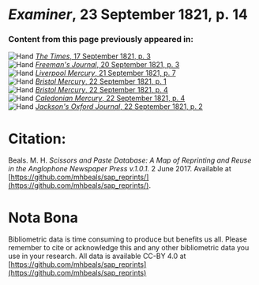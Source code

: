 # *Examiner*, 23 September 1821, p. 14  
  
### Content from this page previously appeared in:  
![Hand](http://scissorsandpaste.net/wp-content/uploads/2017/06/smallhandpointer.png) [*The Times*, 17 September 1821, p. 3](https://mhbeals.github.io/sap_html/The-Times/The-Times-17-September-1821-p-3)  
![Hand](http://scissorsandpaste.net/wp-content/uploads/2017/06/smallhandpointer.png) [*Freeman's Journal*, 20 September 1821, p. 3](https://mhbeals.github.io/sap_html/Freeman's-Journal/Freeman's-Journal-20-September-1821-p-3)  
![Hand](http://scissorsandpaste.net/wp-content/uploads/2017/06/smallhandpointer.png) [*Liverpool Mercury*, 21 September 1821, p. 7](https://mhbeals.github.io/sap_html/Liverpool-Mercury/Liverpool-Mercury-21-September-1821-p-7)  
![Hand](http://scissorsandpaste.net/wp-content/uploads/2017/06/smallhandpointer.png) [*Bristol Mercury*, 22 September 1821, p. 1](https://mhbeals.github.io/sap_html/Bristol-Mercury/Bristol-Mercury-22-September-1821-p-1)  
![Hand](http://scissorsandpaste.net/wp-content/uploads/2017/06/smallhandpointer.png) [*Bristol Mercury*, 22 September 1821, p. 4](https://mhbeals.github.io/sap_html/Bristol-Mercury/Bristol-Mercury-22-September-1821-p-4)  
![Hand](http://scissorsandpaste.net/wp-content/uploads/2017/06/smallhandpointer.png) [*Caledonian Mercury*, 22 September 1821, p. 4](https://mhbeals.github.io/sap_html/Caledonian-Mercury/Caledonian-Mercury-22-September-1821-p-4)  
![Hand](http://scissorsandpaste.net/wp-content/uploads/2017/06/smallhandpointer.png) [*Jackson's Oxford Journal*, 22 September 1821, p. 2](https://mhbeals.github.io/sap_html/Jackson's-Oxford-Journal/Jackson's-Oxford-Journal-22-September-1821-p-2)  


# Citation: 

Beals. M. H. *Scissors and Paste Database: A Map of Reprinting and Reuse in the Anglophone Newspaper Press v.1.0.1.* 2 June 2017. Available at [https://github.com/mhbeals/sap_reprints/](https://github.com/mhbeals/sap_reprints/). 

# Nota Bona

Bibliometric data is time consuming to produce but benefits us all. Please remember to cite or acknowledge this and any other bibliometric data you use in your research. All data is available CC-BY 4.0 at [https://github.com/mhbeals/sap_reprints](https://github.com/mhbeals/sap_reprints)